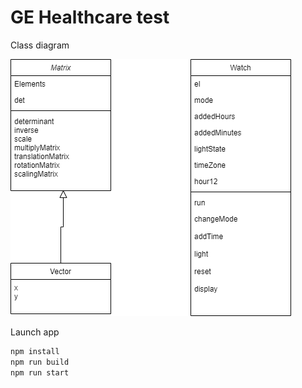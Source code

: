 # GE Healthcare test

Class diagram

![Alt text](Class_diagram.png?raw=true "Title")

Launch app

```javascript
npm install
npm run build
npm run start
```
